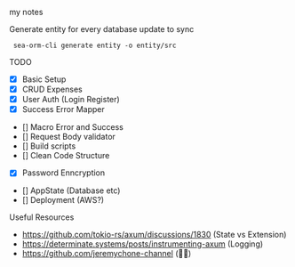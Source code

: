  my notes

 Generate entity for every database update to sync
 ```
  sea-orm-cli generate entity -o entity/src
 ```

 TODO
 - [X] Basic Setup
 - [X] CRUD Expenses
 - [X] User Auth (Login Register)
 - [X] Success Error Mapper
 - [] Macro Error and Success
 - [] Request Body validator
 - [] Build scripts
 - [] Clean Code Structure
 - [X] Password Enncryption
 - [] AppState (Database etc)
 - [] Deployment (AWS?)

 Useful Resources
 - https://github.com/tokio-rs/axum/discussions/1830 (State vs Extension)
 - https://determinate.systems/posts/instrumenting-axum (Logging)
 - https://github.com/jeremychone-channel (👍🏻)
